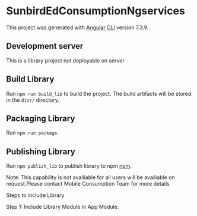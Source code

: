 # SunbirdEdConsumptionNgservices

This project was generated with [Angular CLI](https://github.com/angular/angular-cli) version 7.3.9.

## Development server

This is a library project not deployable on server

## Build Library

Run `npm run build_lib` to build the project. The build artifacts will be stored in the `dist/` directory.

## Packaging Library

Run `npm run package`.

## Publishing Library

Run `npm publish_lib` to publish library to npm [npm](https://www.npmjs.com/).

Note: This capability is not availiable for all users will be availiable on request.Please contact Mobile Consumption Team for more details

Steps to include Library

Step 1: Include Library Module in App Module.
```js

```